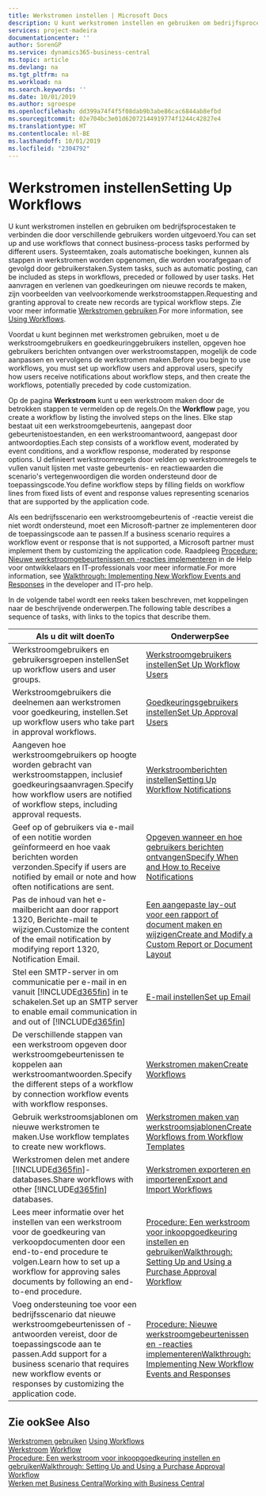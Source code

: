```yaml
---
title: Werkstromen instellen | Microsoft Docs
description: U kunt werkstromen instellen en gebruiken om bedrijfsprocestaken te verbinden die door verschillende gebruikers worden uitgevoerd. Systeemtaken, zoals automatische boekingen, kunnen als stappen in werkstromen worden opgenomen, die worden voorafgegaan of gevolgd door gebruikerstaken. Het aanvragen en verlenen van goedkeuringen om nieuwe records te maken, zijn voorbeelden van veelvoorkomende werkstroomstappen.
services: project-madeira
documentationcenter: ''
author: SorenGP
ms.service: dynamics365-business-central
ms.topic: article
ms.devlang: na
ms.tgt_pltfrm: na
ms.workload: na
ms.search.keywords: ''
ms.date: 10/01/2019
ms.author: sgroespe
ms.openlocfilehash: dd399a74f4f5f08dab9b3abe86cac6844ab8efbd
ms.sourcegitcommit: 02e704bc3e01d62072144919774f1244c42827e4
ms.translationtype: HT
ms.contentlocale: nl-BE
ms.lasthandoff: 10/01/2019
ms.locfileid: "2304792"
---
```

# <a name="setting-up-workflows"></a><span data-ttu-id="1f333-105">Werkstromen instellen</span><span class="sxs-lookup"><span data-stu-id="1f333-105">Setting Up Workflows</span></span>
<span data-ttu-id="1f333-106">U kunt werkstromen instellen en gebruiken om bedrijfsprocestaken te verbinden die door verschillende gebruikers worden uitgevoerd.</span><span class="sxs-lookup"><span data-stu-id="1f333-106">You can set up and use workflows that connect business-process tasks performed by different users.</span></span> <span data-ttu-id="1f333-107">Systeemtaken, zoals automatische boekingen, kunnen als stappen in werkstromen worden opgenomen, die worden voorafgegaan of gevolgd door gebruikerstaken.</span><span class="sxs-lookup"><span data-stu-id="1f333-107">System tasks, such as automatic posting, can be included as steps in workflows, preceded or followed by user tasks.</span></span> <span data-ttu-id="1f333-108">Het aanvragen en verlenen van goedkeuringen om nieuwe records te maken, zijn voorbeelden van veelvoorkomende werkstroomstappen.</span><span class="sxs-lookup"><span data-stu-id="1f333-108">Requesting and granting approval to create new records are typical workflow steps.</span></span> <span data-ttu-id="1f333-109">Zie voor meer informatie [Werkstromen gebruiken](across-use-workflows.md).</span><span class="sxs-lookup"><span data-stu-id="1f333-109">For more information, see [Using Workflows](across-use-workflows.md).</span></span>  

 <span data-ttu-id="1f333-110">Voordat u kunt beginnen met werkstromen gebruiken, moet u de werkstroomgebruikers en goedkeuringgebruikers instellen, opgeven hoe gebruikers berichten ontvangen over werkstroomstappen, mogelijk de code aanpassen en vervolgens de werkstromen maken.</span><span class="sxs-lookup"><span data-stu-id="1f333-110">Before you begin to use workflows, you must set up workflow users and approval users, specify how users receive notifications about workflow steps, and then create the workflows, potentially preceded by code customization.</span></span>  

 <span data-ttu-id="1f333-111">Op de pagina **Werkstroom** kunt u een werkstroom maken door de betrokken stappen te vermelden op de regels.</span><span class="sxs-lookup"><span data-stu-id="1f333-111">On the **Workflow** page, you create a workflow by listing the involved steps on the lines.</span></span> <span data-ttu-id="1f333-112">Elke stap bestaat uit een werkstroomgebeurtenis, aangepast door gebeurtenistoestanden, en een werkstroomantwoord, aangepast door antwoordopties.</span><span class="sxs-lookup"><span data-stu-id="1f333-112">Each step consists of a workflow event, moderated by event conditions, and a workflow response, moderated by response options.</span></span> <span data-ttu-id="1f333-113">U definieert werkstroomregels door velden op werkstroomregels te vullen vanuit lijsten met vaste gebeurtenis- en reactiewaarden die scenario's vertegenwoordigen die worden ondersteund door de toepassingscode.</span><span class="sxs-lookup"><span data-stu-id="1f333-113">You define workflow steps by filling fields on workflow lines from fixed lists of event and response values representing scenarios that are supported by the application code.</span></span>  

 <span data-ttu-id="1f333-114">Als een bedrijfsscenario een werkstroomgebeurtenis of -reactie vereist die niet wordt ondersteund, moet een Microsoft-partner ze implementeren door de toepassingscode aan te passen.</span><span class="sxs-lookup"><span data-stu-id="1f333-114">If a business scenario requires a workflow event or response that is not supported, a Microsoft partner must implement them by customizing the application code.</span></span> <span data-ttu-id="1f333-115">Raadpleeg [Procedure: Nieuwe werkstroomgebeurtenissen en -reacties implementeren](/dynamics-nav/Walkthrough--Implementing-New-Workflow-Events-and-Responses) in de Help voor ontwikkelaars en IT-professionals voor meer informatie.</span><span class="sxs-lookup"><span data-stu-id="1f333-115">For more information, see [Walkthrough: Implementing New Workflow Events and Responses](/dynamics-nav/Walkthrough--Implementing-New-Workflow-Events-and-Responses) in the developer and IT-pro help.</span></span>

 <span data-ttu-id="1f333-116">In de volgende tabel wordt een reeks taken beschreven, met koppelingen naar de beschrijvende onderwerpen.</span><span class="sxs-lookup"><span data-stu-id="1f333-116">The following table describes a sequence of tasks, with links to the topics that describe them.</span></span>  

|<span data-ttu-id="1f333-117">**Als u dit wilt doen**</span><span class="sxs-lookup"><span data-stu-id="1f333-117">**To**</span></span>|<span data-ttu-id="1f333-118">**Onderwerp**</span><span class="sxs-lookup"><span data-stu-id="1f333-118">**See**</span></span>|  
|------------|-------------|  
|<span data-ttu-id="1f333-119">Werkstroomgebruikers en gebruikersgroepen instellen</span><span class="sxs-lookup"><span data-stu-id="1f333-119">Set up workflow users and user groups.</span></span>|[<span data-ttu-id="1f333-120">Werkstroomgebruikers instellen</span><span class="sxs-lookup"><span data-stu-id="1f333-120">Set Up Workflow Users</span></span>](across-how-to-set-up-workflow-users.md)|  
|<span data-ttu-id="1f333-121">Werkstroomgebruikers die deelnemen aan werkstromen voor goedkeuring, instellen.</span><span class="sxs-lookup"><span data-stu-id="1f333-121">Set up workflow users who take part in approval workflows.</span></span>|[<span data-ttu-id="1f333-122">Goedkeuringsgebruikers instellen</span><span class="sxs-lookup"><span data-stu-id="1f333-122">Set Up Approval Users</span></span>](across-how-to-set-up-approval-users.md)|  
|<span data-ttu-id="1f333-123">Aangeven hoe werkstroomgebruikers op hoogte worden gebracht van werkstroomstappen, inclusief goedkeuringsaanvragen.</span><span class="sxs-lookup"><span data-stu-id="1f333-123">Specify how workflow users are notified of workflow steps, including approval requests.</span></span>|[<span data-ttu-id="1f333-124">Werkstroomberichten instellen</span><span class="sxs-lookup"><span data-stu-id="1f333-124">Setting Up Workflow Notifications</span></span>](across-setting-up-workflow-notifications.md)|  
|<span data-ttu-id="1f333-125">Geef op of gebruikers via e-mail of een notitie worden geïnformeerd en hoe vaak berichten worden verzonden.</span><span class="sxs-lookup"><span data-stu-id="1f333-125">Specify if users are notified by email or note and how often notifications are sent.</span></span>|[<span data-ttu-id="1f333-126">Opgeven wanneer en hoe gebruikers berichten ontvangen</span><span class="sxs-lookup"><span data-stu-id="1f333-126">Specify When and How to Receive Notifications</span></span>](across-how-to-specify-when-and-how-to-receive-notifications.md)|  
|<span data-ttu-id="1f333-127">Pas de inhoud van het e-mailbericht aan door rapport 1320, Berichte-mail te wijzigen.</span><span class="sxs-lookup"><span data-stu-id="1f333-127">Customize the content of the email notification by modifying report 1320, Notification Email.</span></span>|[<span data-ttu-id="1f333-128">Een aangepaste lay-out voor een rapport of document maken en wijzigen</span><span class="sxs-lookup"><span data-stu-id="1f333-128">Create and Modify a Custom Report or Document Layout</span></span>](ui-how-create-custom-report-layout.md)|  
|<span data-ttu-id="1f333-129">Stel een SMTP-server in om communicatie per e-mail in en vanuit [!INCLUDE[d365fin](includes/d365fin_md.md)] in te schakelen.</span><span class="sxs-lookup"><span data-stu-id="1f333-129">Set up an SMTP server to enable email communication in and out of [!INCLUDE[d365fin](includes/d365fin_md.md)]</span></span>|[<span data-ttu-id="1f333-130">E-mail instellen</span><span class="sxs-lookup"><span data-stu-id="1f333-130">Set up Email</span></span>](admin-how-setup-email.md)|
|<span data-ttu-id="1f333-131">De verschillende stappen van een werkstroom opgeven door werkstroomgebeurtenissen te koppelen aan werkstroomantwoorden.</span><span class="sxs-lookup"><span data-stu-id="1f333-131">Specify the different steps of a workflow by connection workflow events with workflow responses.</span></span>|[<span data-ttu-id="1f333-132">Werkstromen maken</span><span class="sxs-lookup"><span data-stu-id="1f333-132">Create Workflows</span></span>](across-how-to-create-workflows.md)|  
|<span data-ttu-id="1f333-133">Gebruik werkstroomsjablonen om nieuwe werkstromen te maken.</span><span class="sxs-lookup"><span data-stu-id="1f333-133">Use workflow templates to create new workflows.</span></span>|[<span data-ttu-id="1f333-134">Werkstromen maken van werkstroomsjablonen</span><span class="sxs-lookup"><span data-stu-id="1f333-134">Create Workflows from Workflow Templates</span></span>](across-how-to-create-workflows-from-workflow-templates.md)|  
|<span data-ttu-id="1f333-135">Werkstromen delen met andere [!INCLUDE[d365fin](includes/d365fin_md.md)]-databases.</span><span class="sxs-lookup"><span data-stu-id="1f333-135">Share workflows with other [!INCLUDE[d365fin](includes/d365fin_md.md)] databases.</span></span>|[<span data-ttu-id="1f333-136">Werkstromen exporteren en importeren</span><span class="sxs-lookup"><span data-stu-id="1f333-136">Export and Import Workflows</span></span>](across-how-to-export-and-import-workflows.md)|  
|<span data-ttu-id="1f333-137">Lees meer informatie over het instellen van een werkstroom voor de goedkeuring van verkoopdocumenten door een end-to-end procedure te volgen.</span><span class="sxs-lookup"><span data-stu-id="1f333-137">Learn how to set up a workflow for approving sales documents by following an end-to-end procedure.</span></span>|[<span data-ttu-id="1f333-138">Procedure: Een werkstroom voor inkoopgoedkeuring instellen en gebruiken</span><span class="sxs-lookup"><span data-stu-id="1f333-138">Walkthrough: Setting Up and Using a Purchase Approval Workflow</span></span>](walkthrough-setting-up-and-using-a-purchase-approval-workflow.md)|  
|<span data-ttu-id="1f333-139">Voeg ondersteuning toe voor een bedrijfsscenario dat nieuwe werkstroomgebeurtenissen of -antwoorden vereist, door de toepassingscode aan te passen.</span><span class="sxs-lookup"><span data-stu-id="1f333-139">Add support for a business scenario that requires new workflow events or responses by customizing the application code.</span></span>|[<span data-ttu-id="1f333-140">Procedure: Nieuwe werkstroomgebeurtenissen en -reacties implementeren</span><span class="sxs-lookup"><span data-stu-id="1f333-140">Walkthrough: Implementing New Workflow Events and Responses</span></span>](/dynamics-nav/Walkthrough--Implementing-New-Workflow-Events-and-Responses)|  

## <a name="see-also"></a><span data-ttu-id="1f333-141">Zie ook</span><span class="sxs-lookup"><span data-stu-id="1f333-141">See Also</span></span>  
 <span data-ttu-id="1f333-142">[Werkstromen gebruiken](across-use-workflows.md) </span><span class="sxs-lookup"><span data-stu-id="1f333-142">[Using Workflows](across-use-workflows.md) </span></span>  
 <span data-ttu-id="1f333-143">[Werkstroom](across-workflow.md) </span><span class="sxs-lookup"><span data-stu-id="1f333-143">[Workflow](across-workflow.md) </span></span>  
 [<span data-ttu-id="1f333-144">Procedure: Een werkstroom voor inkoopgoedkeuring instellen en gebruiken</span><span class="sxs-lookup"><span data-stu-id="1f333-144">Walkthrough: Setting Up and Using a Purchase Approval Workflow</span></span>](walkthrough-setting-up-and-using-a-purchase-approval-workflow.md)  
 [<span data-ttu-id="1f333-145">Werken met Business Central</span><span class="sxs-lookup"><span data-stu-id="1f333-145">Working with Business Central</span></span>](ui-work-product.md)
